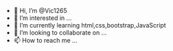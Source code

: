 - 👋 Hi, I’m @Vic1265
- 👀 I’m interested in ...
- 🌱 I’m currently learning html,css,bootstrap,JavaScript
- 💞️ I’m looking to collaborate on ...
- 📫 How to reach me ...

<!---
Vic1265/Vic1265 is a ✨ special ✨ repository because its `README.md` (this file) appears on your GitHub profile.
You can click the Preview link to take a look at your changes.
--->
